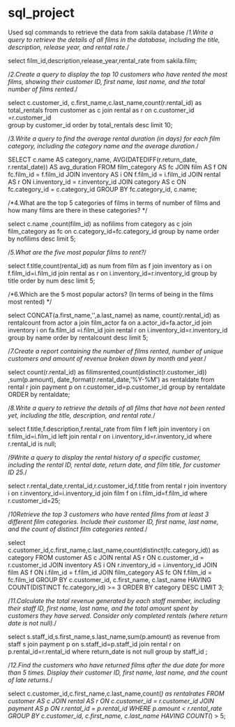 # sql_project
Used sql commands to retrieve the data from sakila database
/*1.Write a query to retrieve the details of all films in the database, 
including the title, description, release year, and rental rate.*/

select film_id,description,release_year,rental_rate from sakila.film;

/*2.Create a query to display the top 10 customers who have rented the most films,
 showing their customer ID, first name, last name, and the total number of films rented.*/
 
select c.customer_id, c.first_name,c.last_name,count(r.rental_id) as total_rentals 
from customer as c join rental as r on c.customer_id =r.customer_id  
group by customer_id order by total_rentals desc limit 10;

/*3.Write a query to find the average rental duration (in days) for each film category, including the category name and the average duration.*/

SELECT  c.name AS category_name, AVG(DATEDIFF(r.return_date, r.rental_date)) AS avg_duration
FROM film_category AS fc
JOIN film AS f ON fc.film_id = f.film_id
JOIN inventory AS i ON f.film_id = i.film_id
JOIN rental AS r ON i.inventory_id = r.inventory_id
JOIN category AS c ON fc.category_id = c.category_id
GROUP BY fc.category_id, c.name;

/*4.What are the top 5 categories of films in terms of number of films and how many films are there in these categories? */

select c.name ,count(film_id) as nofilims from category 
as c join film_category as fc on c.category_id=fc.category_id 
group by name order by nofilims desc limit 5;

/*5.What are the five most popular films to rent?*/

select f.title,count(rental_id) as num from film as f
 join inventory as i on f.film_id=i.film_id
 join rental as r on i.inventory_id=r.inventory_id group by title order by num desc limit 5;
 
 /*6.Which are the 5 most popular actors? (In terms of being in the films most rented) */
 
 select CONCAT(a.first_name,'',a.last_name) as name, count(r.rental_id) as rentalcount
 from actor a join film_actor fa on a.actor_id=fa.actor_id
 join inventory i on fa.film_id =i.film_id
 join rental r on i.inventory_id=r.inventory_id group by name order by rentalcount desc limit 5;
 
 /*7.Create a report containing the number of films rented, number of unique customers and amount of revenue broken down by month and year.*/
 
 select count(r.rental_id) as filimsrented,count(distinct(r.customer_id)) ,sum(p.amount),
 date_format(r.rental_date,'%Y-%M') as rentaldate from rental r
 join payment p on r.customer_id=p.customer_id
  group by rentaldate
  ORDER by rentaldate;
  
  /*8.Write a query to retrieve the details of all films that have not been rented yet, including the title, description, and rental rate.*/
  
 select f.title,f.description,f.rental_rate from film f
  left join inventory i on f.film_id=i.film_id
 left join rental r on i.inventory_id=r.inventory_id
 where r.rental_id is null;
 
 /*9Write a query to display the rental history of a specific customer, 
 including the rental ID, rental date, return date, and film title, for customer ID 25.*/
 
 select r.rental_date,r.rental_id,r.customer_id,f.title from rental r
 join inventory i on r.inventory_id=i.inventory_id
 join film f on i.film_id=f.film_id
 where r.customer_id=25;
 
 /*10Retrieve the top 3 customers who have rented films from at least 3 different film categories.
 Include their customer ID, first name, last name, and the count of distinct film categories rented.*/
 
 select c.customer_id,c.first_name,c.last_name,count(distinct(fc.category_id)) as category
 FROM
    customer AS c
    JOIN rental AS r ON c.customer_id = r.customer_id
    JOIN inventory AS i ON r.inventory_id = i.inventory_id
    JOIN film AS f ON i.film_id = f.film_id
    JOIN film_category AS fc ON f.film_id = fc.film_id
GROUP BY
    c.customer_id,
    c.first_name,
    c.last_name
HAVING
    COUNT(DISTINCT fc.category_id) >= 3
ORDER BY
    category DESC
LIMIT 3;

/*11.Calculate the total revenue generated by each staff member, including their staff ID, first name, last name, and the total amount spent by customers they have served.
 Consider only completed rentals (where return date is not null).*/
 
select s.staff_id,s.first_name,s.last_name,sum(p.amount) as revenue from staff s 
join payment p on s.staff_id=p.staff_id
join rental r on p.rental_id=r.rental_id
where return_date is not null
group by staff_id ;

/*12.Find the customers who have returned films after the due date for more than 5 times.
 Display their customer ID, first name, last name, and the count of late returns.*/
 
select c.customer_id,c.first_name,c.last_name,count(*) as rentalrates
FROM 
    customer AS c
    JOIN rental AS r ON c.customer_id = r.customer_id
    JOIN payment AS p ON r.rental_id = p.rental_id
WHERE 
    p.amount < r.rental_rate
GROUP BY 
    c.customer_id,
    c.first_name,
    c.last_name
HAVING 
    COUNT(*) > 5;
